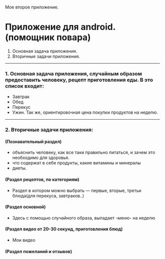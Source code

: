 Мое второе приложение.
# Приложение для android. (помощник повара)


1. Основная задача приложения.
2. Вторичные задачи приложения.

----------------------------------------------------------------------------------------------------------------------

### 1. Основная задача приложения, случайным образом предоставить человеку, рецепт приготовления еды. В это список входит:
- Завтрак
- Обед
- Перекус
- Ужин.
Так же, ориентировочная цена покупки продуктов на неделю.

-----------------------------------------------------------------------------------------------------------------------
### 2. Вторичные задачи приложения:
#### (Познавательный раздел)
- объяснить человеку, как все таки правильно питаться, и зачем это необходимо для здоровья.
- что содержат в себе продукты, какие витамины и минералы
- диеты.
#### (Раздел рецептов, по категориям)
- Раздел в котором можно выбрать — первые, вторые, третьи блюда(для перекуса, завтраков..)
#### (Раздел основной)
- Здесь с помощью случайного образа, выпадает -меню- на неделю
#### (Раздел видео от 20-30 секунд, приготовления блюд)
- Мои видео
#### (Раздел пожеланий и отзывов)
